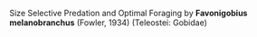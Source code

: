 Size Selective Predation and Optimal Foraging by __Favonigobius melanobranchus__ (Fowler, 1934) (Teleostei: Gobidae)


